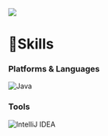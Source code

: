 
<img src="https://capsule-render.vercel.app/api?type=waving&color=auto&height=200&section=header&text=SSS&fontSize=90" />




# 💪Skills

### Platforms & Languages
![Java](https://img.shields.io/badge/Java-007396.svg?&style=for-the-badge&logo=Java&logoColor=white)

### Tools
![IntelliJ IDEA](https://img.shields.io/badge/IntelliJ%20IDEA-000000.svg?&style=for-the-badge&logo=IntelliJ%20IDEA&logoColor=white)
